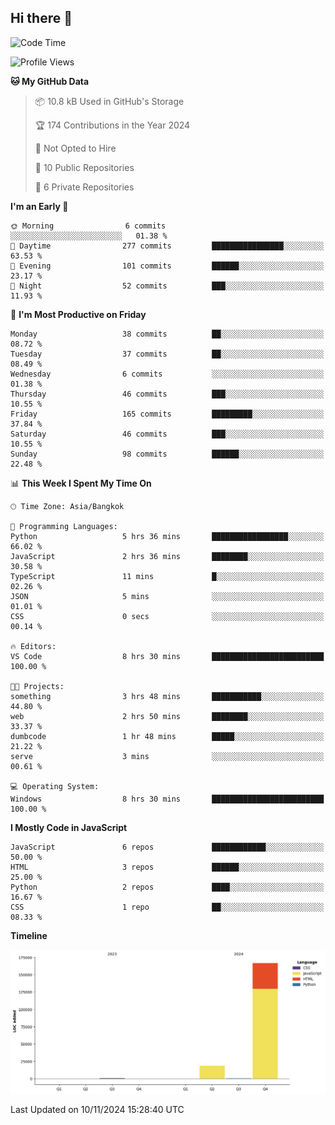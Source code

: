 ## Hi there 👋

<!--START_SECTION:waka-->
![Code Time](http://img.shields.io/badge/Code%20Time-21%20hrs%2016%20mins-blue)

![Profile Views](http://img.shields.io/badge/Profile%20Views-0-blue)

**🐱 My GitHub Data** 

> 📦 10.8 kB Used in GitHub's Storage 
 > 
> 🏆 174 Contributions in the Year 2024
 > 
> 🚫 Not Opted to Hire
 > 
> 📜 10 Public Repositories 
 > 
> 🔑 6 Private Repositories 
 > 
**I'm an Early 🐤** 

```text
🌞 Morning                6 commits           ░░░░░░░░░░░░░░░░░░░░░░░░░   01.38 % 
🌆 Daytime                277 commits         ████████████████░░░░░░░░░   63.53 % 
🌃 Evening                101 commits         ██████░░░░░░░░░░░░░░░░░░░   23.17 % 
🌙 Night                  52 commits          ███░░░░░░░░░░░░░░░░░░░░░░   11.93 % 
```
📅 **I'm Most Productive on Friday** 

```text
Monday                   38 commits          ██░░░░░░░░░░░░░░░░░░░░░░░   08.72 % 
Tuesday                  37 commits          ██░░░░░░░░░░░░░░░░░░░░░░░   08.49 % 
Wednesday                6 commits           ░░░░░░░░░░░░░░░░░░░░░░░░░   01.38 % 
Thursday                 46 commits          ███░░░░░░░░░░░░░░░░░░░░░░   10.55 % 
Friday                   165 commits         █████████░░░░░░░░░░░░░░░░   37.84 % 
Saturday                 46 commits          ███░░░░░░░░░░░░░░░░░░░░░░   10.55 % 
Sunday                   98 commits          ██████░░░░░░░░░░░░░░░░░░░   22.48 % 
```


📊 **This Week I Spent My Time On** 

```text
🕑︎ Time Zone: Asia/Bangkok

💬 Programming Languages: 
Python                   5 hrs 36 mins       █████████████████░░░░░░░░   66.02 % 
JavaScript               2 hrs 36 mins       ████████░░░░░░░░░░░░░░░░░   30.58 % 
TypeScript               11 mins             █░░░░░░░░░░░░░░░░░░░░░░░░   02.26 % 
JSON                     5 mins              ░░░░░░░░░░░░░░░░░░░░░░░░░   01.01 % 
CSS                      0 secs              ░░░░░░░░░░░░░░░░░░░░░░░░░   00.14 % 

🔥 Editors: 
VS Code                  8 hrs 30 mins       █████████████████████████   100.00 % 

🐱‍💻 Projects: 
something                3 hrs 48 mins       ███████████░░░░░░░░░░░░░░   44.80 % 
web                      2 hrs 50 mins       ████████░░░░░░░░░░░░░░░░░   33.37 % 
dumbcode                 1 hr 48 mins        █████░░░░░░░░░░░░░░░░░░░░   21.22 % 
serve                    3 mins              ░░░░░░░░░░░░░░░░░░░░░░░░░   00.61 % 

💻 Operating System: 
Windows                  8 hrs 30 mins       █████████████████████████   100.00 % 
```

**I Mostly Code in JavaScript** 

```text
JavaScript               6 repos             ████████████░░░░░░░░░░░░░   50.00 % 
HTML                     3 repos             ██████░░░░░░░░░░░░░░░░░░░   25.00 % 
Python                   2 repos             ████░░░░░░░░░░░░░░░░░░░░░   16.67 % 
CSS                      1 repo              ██░░░░░░░░░░░░░░░░░░░░░░░   08.33 % 
```



**Timeline**

![Lines of Code chart](https://raw.githubusercontent.com/Ex0TiiC24/Ex0TiiC24/main/assets/bar_graph.png)


 Last Updated on 10/11/2024 15:28:40 UTC
<!--END_SECTION:waka-->
